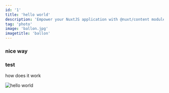 ```yaml
---
id: '1'
title: 'hello world'
description: 'Empower your NuxtJS application with @nuxt/content module: write in a content/'
tag: 'photo'
image: 'ballon.jpg'
imagetitle: 'ballon'
---
```


### nice way
### test

how does it work

![hello world](https://www.w3schools.com/tags/img_girl.jpg)
